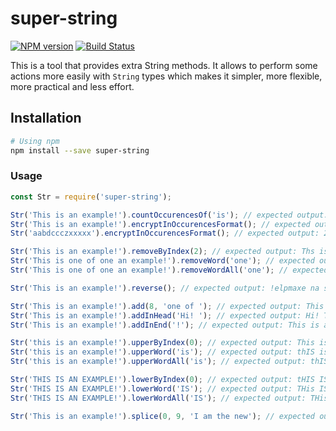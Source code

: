 # super-string

[![NPM version](http://img.shields.io/npm/v/super-string.svg)](https://www.npmjs.org/package/super-string)
[![Build Status](https://travis-ci.org/segandiaye/super-string.svg?branch=main)](https://travis-ci.org/segandiaye/super-string)

This is a tool that provides extra String methods. It allows to perform some actions more easily with `String` types which makes it simpler, more flexible, more practical and less effort.

## Installation

```sh
# Using npm
npm install --save super-string
```

### Usage

```js
const Str = require('super-string');

Str('This is an example!').countOccurencesOf('is'); // expected output: 2
Str('This is an example!').encryptInOccurencesFormat(); // expected output: 1T1h2i2s32a1n2e1x1m1p1l1!
Str('aabdccczxxxxx').encryptInOccurencesFormat(); // expected output: 2a1b1d3c1z5x

Str('This is an example!').removeByIndex(2); // expected output: Ths is an example!
Str('This is one of one an example!').removeWord('one'); // expected output: This is  of one an example!
Str('This is one of one an example!').removeWordAll('one'); // expected output: This is  of  an example!

Str('This is an example!').reverse(); // expected output: !elpmaxe na si sihT

Str('This is an example!').add(8, 'one of '); // expected output: This is one of an example!
Str('This is an example!').addInHead('Hi! '); // expected output: Hi! This is an example!
Str('This is an example!').addInEnd('!'); // expected output: This is an example!!

Str('this is an example!').upperByIndex(0); // expected output: This is an example!
Str('this is an example!').upperWord('is'); // expected output: thIS is an example!
Str('this is an example!').upperWordAll('is'); // expected output: thIS IS an example!

Str('THIS IS AN EXAMPLE!').lowerByIndex(0); // expected output: tHIS IS AN EXAMPLE!
Str('THIS IS AN EXAMPLE!').lowerWord('IS'); // expected output: THis IS AN EXAMPLE!
Str('THIS IS AN EXAMPLE!').lowerWordAll('IS'); // expected output: THis is AN EXAMPLE!

Str('This is an example!').splice(0, 9, 'I am the new'); // expected output: I am the new example!
```
